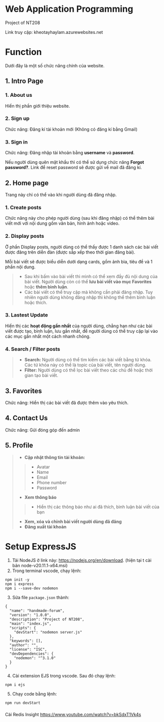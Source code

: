 # Web Application Programming
Project of NT208

Link truy cập: kheotayhaylam.azurewebsites.net

# Function
Dưới đây là một số chức năng chính của website.

## 1. Intro Page
### 1. About us
Hiển thị phần giới thiệu website.
### 2. Sign up
Chức năng: Đăng kí tài khoản mới (Không có đăng kí bằng Gmail)
### 3. Sign in 
Chức năng: Đăng nhập tài khoản bằng **username** và **password**.

Nếu người dùng quên mật khẩu thì có thể sử dụng chức năng **Forgot password?**. Link để reset password sẽ được gửi về mail đã đăng kí.

## 2. Home page
Trang này chỉ có thể vào khi người dùng đã đăng nhập.
### 1. Create posts
Chức năng này cho phép người dùng (sau khi đăng nhập) có thể thêm bài viết mới với nội dung gồm văn bản, hình ảnh hoặc video. 
### 2. Display posts
Ở phần Display posts, người dùng có thể thấy được 1 danh sách các bài viết được đăng trên diễn đàn (được sắp xếp theo thời gian đăng bài).

Mỗi bài viết sẽ được biểu diễn dưới dạng cards, gồm ảnh bìa, tiêu đề và 1 phần nội dung. 

>- Sau khi bấm vào bài viết thì mình có thể xem đầy đủ nội dung của bài viết. Người dùng còn có thể **lưu bài viết vào mục Favorites** hoặc **thêm bình luận**. 
>- Các bài viết có thể truy cập mà không cần phải đăng nhập. Tuy nhiên người dùng không đăng nhập thì không thể thêm bình luận hoặc thích.

### 3. Lastest Update

Hiển thị các **hoạt động gần nhất** của người dùng, chẳng hạn như các bài viết được tạo, bình luận, lưu gần nhất, để người dùng có thể truy cập lại vào các mục gần nhất một cách nhanh chóng.

### 4. Search / Filter posts
>- **Search:** Người dùng có thể tìm kiếm các bài viết bằng từ khóa. Các từ khóa này có thể là topic của bài viết, tên người dùng.
>- **Filter:** Người dùng có thể lọc bài viết theo các chủ đề hoặc thời gian tạo bài viết. 

## 3. Favorites
Chức năng: Hiển thị các bài viết đã được thêm vào yêu thích.

## 4. Contact Us
Chức năng: Gửi đóng góp đến admin

## 5. Profile
>- **Cập nhật thông tin tài khoản:**
>>- Avatar
>>- Name
>>- Email
>>- Phone number
>>- Password
>- **Xem thông báo**
>>- Hiển thị các thông báo như ai đã thích, bình luận bài viết của bạn
>- **Xem, xóa và chỉnh bài viết người dùng đã đăng**
>- **Đăng xuất tài khoản**


# Setup ExpressJS
1. Tải NodeJS ở link này: https://nodejs.org/en/download. (hiện tại t cài bản node-v20.11.1-x64.msi)
2. Trong terminal vscode, chạy lệnh:
```
npm init -y
npm i express
npm i --save-dev nodemon
```
3. Sửa file ```package.json``` thành:
```
{
  "name": "handmade-forum",
  "version": "1.0.0",
  "description": "Project of NT208",
  "main": "index.js",
  "scripts": {
    "devStart": "nodemon server.js"
  },
  "keywords": [],
  "author": "",
  "license": "ISC",
  "devDependencies": {
    "nodemon": "^3.1.0"
  }
}
```
4. Cài extension EJS trong vscode. Sau đó chạy lệnh:
```
npm i ejs
```
5. Chạy code bằng lệnh:
```
npm run devStart
```


###
Cài Redis Insight
https://www.youtube.com/watch?v=bkSdxT1Vk4s
